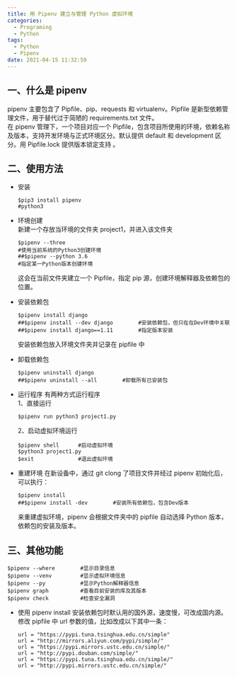 ```yaml
---
title: 用 Pipenv 建立与管理 Python 虚拟环境
categories:
  - Programing
  - Python
tags:
  - Python
  - Pipenv
date: 2021-04-15 11:32:59
---
```


[](##一、什么是-pipenv "一、什么是 pipenv")一、什么是 pipenv
--------------------------------------------

pipenv 主要包含了 Pipfile、pip、requests 和 virtualenv。Pipfile 是新型依赖管理文件，用于替代过于简陋的 requirements.txt 文件。  
在 pipenv 管理下，一个项目对应一个 Pipfile，包含项目所使用的环境，依赖名称及版本，支持开发环境与正式环境区分。默认提供 default 和 development 区分。用 Pipfile.lock 提供版本锁定支持 。

[](##二、使用方法 "二、使用方法")二、使用方法
--------------------------

*   安装
    
    ```
    $pip3 install pipenv
    #python3
    ```
    
*   环境创建  
    新建一个存放当环境的文件夹 project1，并进入该文件夹
    
    ```
    $pipenv --three
    #使用当前系统的Python3创建环境
    ##$pipenv --python 3.6
    #指定某一Python版本创建环境
    ```
    
    这会在当前文件夹建立一个 Pipfile，指定 pip 源，创建环境解释器及依赖包的位置。
    
*   安装依赖包
    
    ```
    $pipenv install django
    ##$pipenv install --dev django        #安装依赖包，但只在在Dev环境中关联
    ##$pipenv install django==1.11        #指定版本安装
    ```
    
    安装依赖包放入环境文件夹并记录在 pipfile 中
    
*   卸载依赖包
    
    ```
    $pipenv uninstall django
    ##$pipenv uninstall --all        #卸载所有已安装包
    ```
    
*   运行程序 有两种方式运行程序  
    1、直接运行
    
    ```
    $pipenv run python3 project1.py
    ```
    
    2、启动虚拟环境运行
    
    ```
    $pipenv shell      #启动虚拟环境
    $python3 project1.py
    $exit              #退出虚拟环境
    ```
    
*   重建环境 在新设备中，通过 git clong 了项目文件并经过 pipenv 初始化后，可以执行：
    
    ```
    $pipenv install
    ##$pipenv install -dev        #安装所有依赖包，包含Dev版本
    ```
    
    来重建虚拟环境，pipenv 会根据文件夹中的 pipfile 自动选择 Python 版本，依赖包的安装及版本。
    

[](##三、其他功能 "三、其他功能")三、其他功能
--------------------------

```
$pipenv --where        #显示目录信息
$pipenv --venv         #显示虚拟环境信息
$pipenv --py           #显示Python解释器信息
$pipenv graph          #查看目前安装的库及其版本
$pipenv check          #检查安全漏洞
```

*   使用 pipenv install 安装依赖包时默认用的国外源，速度慢，可改成国内源。 修改 pipfile 中 url 参数的值，比如改成以下其中一条：
    
    ```
    url = "https://pypi.tuna.tsinghua.edu.cn/simple"
    url = "http://mirrors.aliyun.com/pypi/simple/"
    url = "https://pypi.mirrors.ustc.edu.cn/simple/"
    url = "http://pypi.douban.com/simple/"
    url = "https://pypi.tuna.tsinghua.edu.cn/simple/"
    url = "http://pypi.mirrors.ustc.edu.cn/simple/"
    ```
